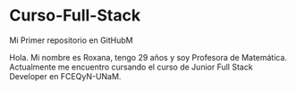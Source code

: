 # Curso-Full-Stack
Mi Primer repositorio en GitHubM

Hola. Mi nombre es Roxana, tengo 29 años y soy Profesora de Matemática. Actualmente me encuentro cursando el curso de Junior Full Stack Developer en FCEQyN-UNaM.

